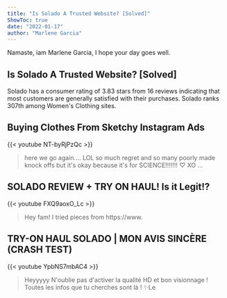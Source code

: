 ```yaml
---
title: "Is Solado A Trusted Website? [Solved]"
ShowToc: true 
date: "2022-01-17"
author: "Marlene Garcia" 
---
```


Namaste, iam Marlene Garcia, I hope your day goes well.
## Is Solado A Trusted Website? [Solved]
Solado has a consumer rating of 3.83 stars from 16 reviews indicating that most customers are generally satisfied with their purchases. Solado ranks 307th among Women's Clothing sites.

## Buying Clothes From Sketchy Instagram Ads
{{< youtube NT-byRjPzQc >}}
>here we go again.... LOL so much regret and so many poorly made knock offs but it's okay because it's for SCIENCE!!!!!!! ♡ XO ...

## SOLADO REVIEW + TRY ON HAUL! Is it Legit!?
{{< youtube FXQ9aoxO_Lc >}}
>Hey fam! I tried pieces from https://www.

## TRY-ON HAUL SOLADO | MON AVIS SINCÈRE (CRASH TEST)
{{< youtube YpbNS7mbAC4 >}}
>Heyyyyy N'oublie pas d'activer la qualité HD et bon visionnage ! Toutes les infos que tu cherches sont là ! ✨Le 

